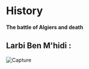 # <h1>History</h1> 
<strong>The battle of Algiers and death</strong>
<h2>Larbi Ben M'hidi : </h2>

![Capture](https://raw.githubusercontent.com/ibrahimBougaoua/history/main/Capture.PNG)
